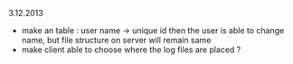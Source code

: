 3.12.2013
- make an table : user name -> unique id
  then the user is able to change name, but file structure on server will remain same
- make client able to choose where the log files are placed ?